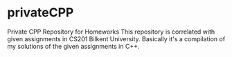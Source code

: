 # privateCPP
Private CPP Repository for Homeworks
This repository is correlated with given assignments in CS201 Bilkent University.
Basically it's a compilation of my solutions of the given assignments in C++.

